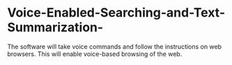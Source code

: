 # Voice-Enabled-Searching-and-Text-Summarization-
The software will take voice commands and follow the instructions on web browsers. This will enable voice-based browsing of the web. 
